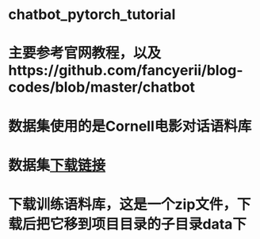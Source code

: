 # chatbot_pytorch_tutorial
# 主要参考官网教程，以及https://github.com/fancyerii/blog-codes/blob/master/chatbot
# 数据集使用的是Cornell电影对话语料库
# 数据集[下载链接](http://www.cs.cornell.edu/~cristian/data/cornell_movie_dialogs_corpus.zip)
# 下载训练语料库，这是一个zip文件，下载后把它移到项目目录的子目录data下
